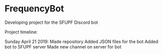 # FrequencyBot
Developing project for the SFUPF Discord bot

Project timeline:

  Sunday April 21 2019: 
    Made repository
    Added JSON files for the bot 
    Added bot to SFUPF server 
    Made new channel on server for bot
